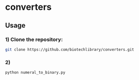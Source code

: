 # converters
## Usage

### 1) Clone the repository:
``` bash
git clone https://github.com/biotechlibrary/converters.git
```
### 2) 
```
python numeral_to_binary.py
```





